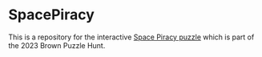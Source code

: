 # SpacePiracy

This is a repository for the interactive [Space Piracy puzzle](http://www.brownpuzzlehunt.com/puzzle/space-piracy) which is part of the 2023 Brown Puzzle Hunt.
